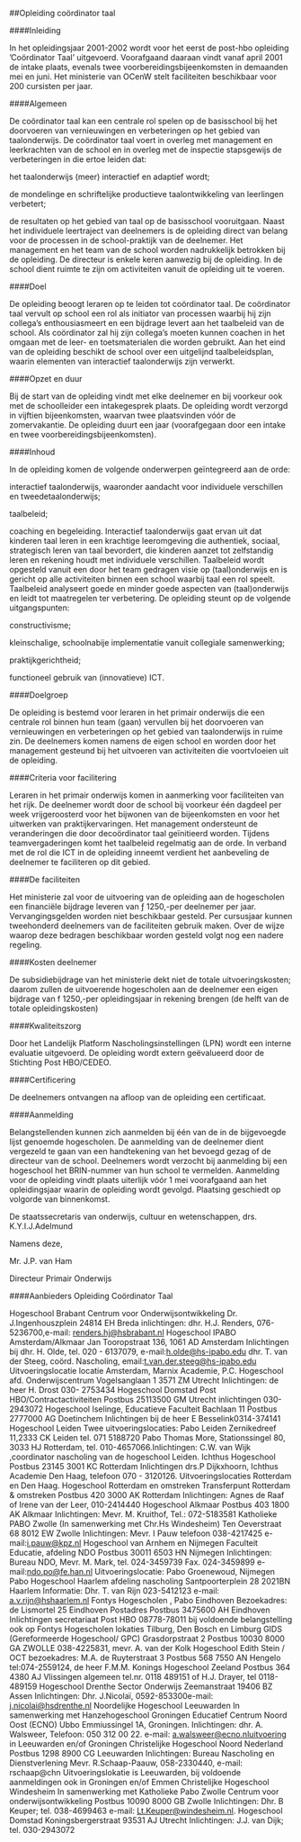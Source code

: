 <meta http-equiv='Content-Type' content='text/html; charset=utf-8' />

##Opleiding coördinator taal

####Inleiding

In het opleidingsjaar 2001-2002 wordt voor het eerst de post-hbo opleiding ’Coördinator Taal’ uitgevoerd. Voorafgaand daaraan vindt vanaf april 2001 de intake plaats, evenals twee voorbereidingsbijeenkomsten in demaanden mei en juni. Het ministerie van OCenW stelt faciliteiten beschikbaar voor 200 cursisten per jaar.    

####Algemeen

De coördinator taal kan een centrale rol spelen op de basisschool bij het doorvoeren van vernieuwingen en verbeteringen op het gebied van taalonderwijs. De coördinator taal voert in overleg met management en leerkrachten van de school en in overleg met de inspectie stapsgewijs de verbeteringen in die ertoe leiden dat: 

het taalonderwijs (meer) interactief en adaptief wordt;  

de mondelinge en schriftelijke productieve taalontwikkeling van leerlingen verbetert;  

de resultaten op het gebied van taal op de basisschool vooruitgaan.   Naast het individuele leertraject van deelnemers is de opleiding direct van belang voor de processen in de school-praktijk van de deelnemer. Het management en het team van de school worden nadrukkelijk betrokken bij de opleiding. De directeur is enkele keren aanwezig bij de opleiding. In de school dient ruimte te zijn om activiteiten vanuit de opleiding uit te voeren.    

####Doel

De opleiding beoogt leraren op te leiden tot coördinator taal. De coördinator taal vervult op school een rol als initiator van processen waarbij hij zijn collega’s enthousiasmeert en een bijdrage levert aan het taalbeleid van de school. Als coördinator zal hij zijn collega’s moeten kunnen coachen in het omgaan met de leer- en toetsmaterialen die worden gebruikt. Aan het eind van de opleiding beschikt de school over een uitgelijnd taalbeleidsplan, waarin elementen van interactief taalonderwijs zijn verwerkt.    

####Opzet en duur

Bij de start van de opleiding vindt met elke deelnemer en bij voorkeur ook met de schoolleider een intakegesprek plaats. De opleiding wordt verzorgd in vijftien bijeenkomsten, waarvan twee plaatsvinden vóór de zomervakantie. De opleiding duurt een jaar (voorafgegaan door een intake en twee voorbereidingsbijeenkomsten).    

####Inhoud

In de opleiding komen de volgende onderwerpen geïntegreerd aan de orde: 

interactief taalonderwijs, waaronder aandacht voor individuele verschillen en tweedetaalonderwijs;  

taalbeleid;  

coaching en begeleiding.   Interactief taalonderwijs gaat ervan uit dat kinderen taal leren in een krachtige leeromgeving die authentiek, sociaal, strategisch leren van taal bevordert, die kinderen aanzet tot zelfstandig leren en rekening houdt met individuele verschillen. Taalbeleid wordt opgesteld vanuit een door het team gedragen visie op (taal)onderwijs en is gericht op alle activiteiten binnen een school waarbij taal een rol speelt. Taalbeleid analyseert goede en minder goede aspecten van (taal)onderwijs en leidt tot maatregelen ter verbetering. De opleiding steunt op de volgende uitgangspunten: 

constructivisme;  

kleinschalige, schoolnabije implementatie vanuit collegiale samenwerking;  

praktijkgerichtheid;  

functioneel gebruik van (innovatieve) ICT.      

####Doelgroep

De opleiding is bestemd voor leraren in het primair onderwijs die een centrale rol binnen hun team (gaan) vervullen bij het doorvoeren van vernieuwingen en verbeteringen op het gebied van taalonderwijs in ruime zin. De deelnemers komen namens de eigen school en worden door het management gesteund bij het uitvoeren van activiteiten die voortvloeien uit de opleiding.    

####Criteria voor facilitering

Leraren in het primair onderwijs komen in aanmerking voor faciliteiten van het rijk. De deelnemer wordt door de school bij voorkeur één dagdeel per week vrijgeroosterd voor het bijwonen van de bijeenkomsten en voor het uitwerken van praktijkervaringen. Het management ondersteunt de veranderingen die door decoördinator taal geïnitieerd worden. Tijdens teamvergaderingen komt het taalbeleid regelmatig aan de orde. In verband met de rol die ICT in de opleiding inneemt verdient het aanbeveling de deelnemer te faciliteren op dit gebied.    

####De faciliteiten

Het ministerie zal voor de uitvoering van de opleiding aan de hogescholen een financiële bijdrage leveren van ƒ 1250,-per deelnemer per jaar. Vervangingsgelden worden niet beschikbaar gesteld. Per cursusjaar kunnen tweehonderd deelnemers van de faciliteiten gebruik maken. Over de wijze waarop deze bedragen beschikbaar worden gesteld volgt nog een nadere regeling.    

####Kosten deelnemer

De subsidiebijdrage van het ministerie dekt niet de totale uitvoeringskosten; daarom zullen de uitvoerende hogescholen aan de deelnemer een eigen bijdrage van f 1250,-per opleidingsjaar in rekening brengen (de helft van de totale opleidingskosten)    

####Kwaliteitszorg

Door het Landelijk Platform Nascholingsinstellingen (LPN) wordt een interne evaluatie uitgevoerd. De opleiding wordt extern geëvalueerd door de Stichting Post HBO/CEDEO.    

####Certificering

De deelnemers ontvangen na afloop van de opleiding een certificaat.    

####Aanmelding

Belangstellenden kunnen zich aanmelden bij één van de in de bijgevoegde lijst genoemde hogescholen. De aanmelding van de deelnemer dient vergezeld te gaan van een handtekening van het bevoegd gezag of de directeur van de school. Deelnemers wordt verzocht bij aanmelding bij een hogeschool het BRIN-nummer van hun school te vermelden. Aanmelding voor de opleiding vindt plaats uiterlijk vóór 1 mei voorafgaand aan het opleidingsjaar waarin de opleiding wordt gevolgd. Plaatsing geschiedt op volgorde van binnenkomst.      

De 
staatssecretaris van onderwijs, cultuur en wetenschappen, 
drs. K.Y.I.J.Adelmund 

Namens deze,  

Mr. J.P. van Ham   

Directeur Primair Onderwijs    

####Aanbieders Opleiding Coördinator Taal

Hogeschool Brabant Centrum voor Onderwijsontwikkeling Dr. J.Ingenhouszplein 24814 EH Breda inlichtingen: dhr. H.J. Renders, 076-5236700,e-mail: renders.hj@hsbrabant.nl   Hogeschool IPABO Amsterdam/Alkmaar Jan Tooropstraat 136, 1061 AD Amsterdam Inlichtingen bij dhr. H. Olde, tel. 020 - 6137079, e-mail:h.olde@hs-ipabo.edu dhr. T. van der Steeg, coörd. Nascholing, email:t.van.der.steeg@hs-ipabo.edu Uitvoeringslocatie locatie Amsterdam,   Marnix Academie, P.C. Hogeschool afd. Onderwijscentrum Vogelsanglaan 1 3571 ZM Utrecht Inlichtingen: de heer H. Drost 030- 2753434   Hogeschool Domstad Post HBO/Contractactiviteiten Postbus 25113500 GM Utrecht inlichtingen 030-2943072   Hogeschool Iselinge, Educatieve Faculteit Bachlaan 11 Postbus 2777000 AG Doetinchem Inlichtingen bij de heer E Besselink0314-374141   Hogeschool Leiden Twee uitvoeringslocaties: Pabo Leiden Zernikedreef 11,2333 CK Leiden tel. 071 5188720 Pabo Thomas More, Stationssingel 80, 3033 HJ Rotterdam, tel. 010-4657066.Inlichtingen: C.W. van Wijk ,coordinator nascholing van de hogeschool Leiden.   Ichthus Hogeschool Postbus 23145 3001 KC Rotterdam Inlichtingen drs.P Dijkxhoorn, Ichthus Academie Den Haag, telefoon 070 - 3120126. Uitvoeringslocaties Rotterdam en Den Haag.   Hogeschool Rotterdam en omstreken Transferpunt Rotterdam & omstreken Postbus 420 3000 AK Rotterdam Inlichtingen: Agnes de Raaf of Irene van der Leer, 010-2414440   Hogeschool Alkmaar Postbus 403 1800 AK Alkmaar Inlichtingen: Mevr. M. Kruithof, Tel.: 072-5183581   Katholieke PABO Zwolle (In samenwerking met Chr.Hs Windesheim) Ten Oeverstraat 68 8012 EW Zwolle Inlichtingen: Mevr. I Pauw telefoon 038-4217425 e-mail:i.pauw@kpz.nl   Hogeschool van Arnhem en Nijmegen Faculteit Educatie, afdeling NDO Postbus 30011 6503 HN Nijmegen Inlichtingen: Bureau NDO, Mevr. M. Mark, tel. 024-3459739 Fax. 024-3459899 e-mail:ndo.po@fe.han.nl Uitvoeringslocatie: Pabo Groenewoud, Nijmegen   Pabo Hogeschool Haarlem afdeling nascholing Santpoorterplein 28 2021BN Haarlem Informatie: Dhr. T. van Rijn 023-5412123 e-mail: a.v.rijn@hshaarlem.nl   Fontys Hogescholen , Pabo Eindhoven Bezoekadres: de Lismortel 25 Eindhoven Postadres Postbus 3475600 AH Eindhoven Inlichtingen secretariaat Post HBO 08778-78011 bij voldoende belangstelling ook op Fontys Hogescholen lokaties Tilburg, Den Bosch en Limburg   GIDS (Gereformeerde Hogeschool/ GPC) Grasdorpstraat 2 Postbus 10030 8000 GA ZWOLLE 038-4225831, mevr. A. van der Kolk   Hogeschool Edith Stein / OCT bezoekadres: M.A. de Ruyterstraat 3 Postbus 568 7550 AN Hengelo tel:074-2559124, de heer F.M.M. Konings   Hogeschool Zeeland Postbus 364 4380 AJ Vlissingen algemeen tel.nr. 0118 489151 of H.J. Drayer, tel 0118-489159   Hogeschool Drenthe Sector Onderwijs Zeemanstraat 19406 BZ Assen Inlichtingen: Dhr. J.Nicolaï, 0592-853300e-mail: j.nicolai@hsdrenthe.nl   Noordelijke Hogeschool Leeuwarden In samenwerking met Hanzehogeschool Groningen Educatief Centrum Noord Oost (ECNO) Ubbo Emmiussingel 1A, Groningen. Inlichtingen: dhr. A. Walsweer, Telefoon: 050 312 00 22. e-mail: a.walsweer@ecno.nluitvoering in Leeuwarden en/of Groningen   Christelijke Hogeschool Noord Nederland Postbus 1298 8900 CG Leeuwarden Inlichtingen: Bureau Nascholing en Dienstverlening Mevr. R.Schaap-Paauw, 058-2330440, e-mail: rschaap@chn Uitvoeringslokatie is Leeuwarden, bij voldoende aanmeldingen ook in Groningen en/of Emmen   Christelijke Hogeschool Windesheim In samenwerking met Katholieke Pabo Zwolle Centrum voor onderwijsontwikkeling Postbus 10090 8000 GB Zwolle Inlichtingen: Dhr. B Keuper; tel. 038-4699463 e-mail: Lt.Keuper@windesheim.nl.   Hogeschool Domstad Koningsbergerstraat 93531 AJ Utrecht Inlichtingen: J.J. van Dijk; tel. 030-2943072   
